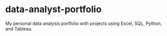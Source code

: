 # data-analyst-portfolio
My personal data analysis portfolio with projects using Excel, SQL, Python, and Tableau.
